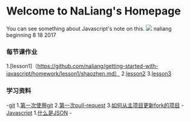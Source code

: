 # Welcome to NaLiang's Homepage

You can see something about Javascript's note on this.
![](https://wx.qq.com/cgi-bin/mmwebwx-bin/webwxgeticon?seq=656839578&username=@1ecdb7c0674f1302c16fad0d593dab22&skey=@crypt_94c460b8_480091936b7d5ceeefa2e0ee0dfb4669&type=big)
naliang beginning 8 18 2017
### 每节课作业
1.[lesson1]（https://github.com/naliang/getting-started-with-javascript/homework/lesson1/shaozhen.md）
2.[lesson2]()
3.[lesson3]()



### 学习资料
-[git](http://rogerdudler.github.io/git-guide/index.zh.html)
  1.[第一次使用git](https://github.com/xugy0926/getting-started-with-javascript/blob/master/topics/%E7%AC%AC%E4%B8%80%E6%AC%A1%E4%BD%BF%E7%94%A8Git.md)
  2.[第一次pull-request](https://github.com/xugy0926/getting-started-with-javascript/blob/master/topics/%E7%AC%AC%E4%B8%80%E6%AC%A1pull-request.md)
  3.[如何从主项目更新fork的项目](https://github.com/xugy0926/getting-started-with-javascript/blob/master/topics/%E5%A6%82%E4%BD%95%E4%BB%8E%E4%B8%BB%E9%A1%B9%E7%9B%AE%E6%9B%B4%E6%96%B0fork%E7%9A%84%E9%A1%B9%E7%9B%AE.md)
-[Javascript](https://www.javascript.com/learn/javascript/strings)
  1.[什么是JSON](https://github.com/xugy0926/getting-started-with-javascript/blob/master/topics/%E7%AC%AC%E4%B8%80%E6%AC%A1%E4%BD%BF%E7%94%A8JSON.md)
-[]()



###
